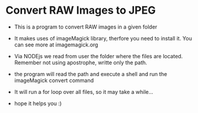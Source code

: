 # Convert RAW Images to JPEG

- This is a program to convert RAW images in a given folder 
- It makes uses of imageMagick library, therfore you need to install it. You can see more at imagemagick.org
- Via NODEjs we read from user the folder where the files are located. Remember not using apostrophe, writte only the path. 
- the program will read the path and execute a shell and run the imageMagick convert command 
- It will run a for loop over all files, so it may take a while...

- hope it helps you :)
